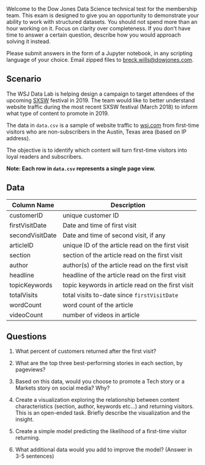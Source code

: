 Welcome to the Dow Jones Data Science technical test for the membership team. This exam is designed to give you an opportunity to demonstrate your ability to work with structured datasets. You should not spend more than an hour working on it. Focus on clarity over completeness. If you don't have time to answer a certain question, describe how you would approach solving it instead.

Please submit answers in the form of a Jupyter notebook, in any scripting language of your choice. Email zipped files to breck.wills@dowjones.com.

## Scenario

The WSJ Data Lab is helping design a campaign to target attendees of the upcoming [SXSW](https://www.sxsw.com/) festival in 2019. The team would like to better understand website traffic during the most recent SXSW festival (March 2018) to inform what type of content to promote in 2019.

The data in `data.csv` is a sample of website traffic to [wsj.com](https://www.wsj.com/) from first-time visitors who are non-subscribers in the Austin, Texas area (based on IP address). 

The objective is to identify which content will turn first-time visitors into loyal readers and subscribers. 

**Note: Each row in `data.csv` represents a single page view.**

## Data

| Column Name     | Description       |
| --------------- | ----------------- |
| customerID | unique customer ID
| firstVisitDate | Date and time of first visit
| secondVisitDate | Date and time of second visit, if any
| articleID | unique ID of the article read on the first visit
| section | section of the article read on the first visit
| author | author(s) of the article read on the first visit
| headline | headline of the article read on the first visit
| topicKeywords | topic keywords in article read on the first visit
| totalVisits | total visits to-date since `firstVisitDate`
| wordCount | word count of the article
| videoCount | number of videos in article


## Questions

1. What percent of customers returned after the first visit?

2. What are the top three best-performing stories in each section, by pageviews?

3. Based on this data, would you choose to promote a Tech story or a Markets story on social media? Why?

4. Create a visualization exploring the relationship between content characteristics (section, author, keywords etc...) and returning visitors. This is an open-ended task. Briefly describe the visualization and the insight.

5. Create a simple model predicting the likelihood of a first-time visitor returning.

6. What additional data would you add to improve the model? (Answer in 3-5 sentences)
